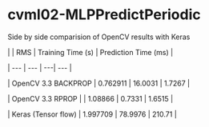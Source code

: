 # cvml02-MLPPredictPeriodic

Side by side comparision of OpenCV results with Keras

|     | RMS | Training Time (s) | Prediction Time (ms) |

| --- | --- | ---| --- |

| OpenCV 3.3 BACKPROP | 0.762911 | 16.0031 | 1.7267 |

| OpenCV 3.3 RPROP |  | 1.08866 | 0.7331 | 1.6515 |

| Keras (Tensor flow) | 1.997709  | 78.9976 | 210.71 |

